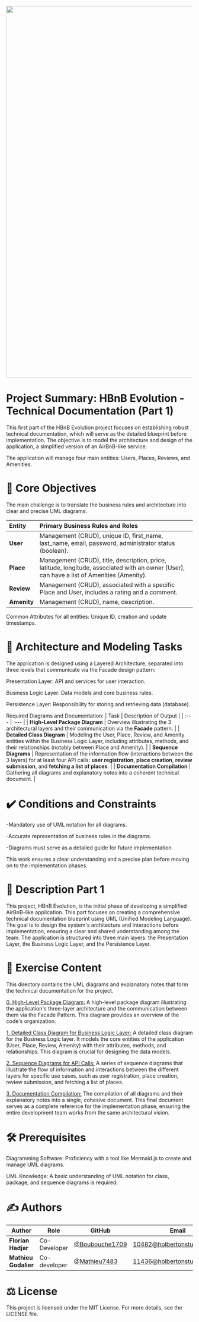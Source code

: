 <p align="center">
<img src="https://github.com/Mathieu7483/Aiko78-Photgraphy/blob/main/img/Logo%20de%20hippocampe%20et%20circuits%20%C3%A9lectroniques.png" width="1000">
</p>

# Project Summary: HBnB Evolution - Technical Documentation (Part 1)
This first part of the HBnB Evolution project focuses on establishing robust technical documentation, which will serve as the detailed blueprint before implementation. The objective is to model the architecture and design of the application, a simplified version of an AirBnB-like service.

The application will manage four main entities: Users, Places, Reviews, and Amenities.

# 🎯 Core Objectives
The main challenge is to translate the business rules and architecture into clear and precise UML diagrams.


| Entity | Primary Business Rules and Roles | 
| :--- | :--- | 
| **User** | Management (CRUD), unique ID, first\_name, last\_name, email, password, administrator status (boolean).| 
| **Place** | Management (CRUD), title, description, price, latitude, longitude, associated with an owner (User), can have a list of Amenities (Amenity).| 
| **Review** | Management (CRUD), associated with a specific Place and User, includes a rating and a comment.| 
| **Amenity** | Management (CRUD), name, description.|

Common Attributes for all entities: Unique ID, creation and update timestamps.

# 🧱 Architecture and Modeling Tasks
The application is designed using a Layered Architecture, separated into three levels that communicate via the Facade design pattern:

Presentation Layer: API and services for user interaction.

Business Logic Layer: Data models and core business rules.

Persistence Layer: Responsibility for storing and retrieving data (database).

Required Diagrams and Documentation:
| Task | Description of Output |
| :--- | :--- |
| **High-Level Package Diagram** | Overview illustrating the 3 architectural layers and their communication via the **Facade** pattern. |
| **Detailed Class Diagram** | Modeling the User, Place, Review, and Amenity entities within the Business Logic Layer, including attributes, methods, and their relationships (notably between Place and Amenity). |
| **Sequence Diagrams** | Representation of the information flow (interactions between the 3 layers) for at least four API calls: **user registration**, **place creation**, **review submission**, and **fetching a list of places**. |
| **Documentation Compilation** | Gathering all diagrams and explanatory notes into a coherent technical document. |

# ✔️ Conditions and Constraints
-Mandatory use of UML notation for all diagrams.

-Accurate representation of business rules in the diagrams.

-Diagrams must serve as a detailed guide for future implementation.

This work ensures a clear understanding and a precise plan before moving on to the implementation phases.

# 📝 Description Part 1
This project, HBnB Evolution, is the initial phase of developing a simplified AirBnB-like application. This part focuses on creating a comprehensive technical documentation blueprint using UML (Unified Modeling Language). The goal is to design the system's architecture and interactions before implementation, ensuring a clear and shared understanding among the team. The application is structured into three main layers: the Presentation Layer, the Business Logic Layer, and the Persistence Layer.

# 📂 Exercise Content
This directory contains the UML diagrams and explanatory notes that form the technical documentation for the project.

[0. High-Level Package Diagram:](https://github.com/Mathieu7483/holbertonschool-hbnb/blob/Mathieu/part1/high%20package%20level%20diagram.md) A high-level package diagram illustrating the application's three-layer architecture and the communication between them via the Facade Pattern. This diagram provides an overview of the code's organization.

[1. Detailed Class Diagram for Business Logic Layer:](https://github.com/Mathieu7483/holbertonschool-hbnb/blob/Mathieu/part1/detailed%20classes%20diagram.md) A detailed class diagram for the Business Logic layer. It models the core entities of the application (User, Place, Review, Amenity) with their attributes, methods, and relationships. This diagram is crucial for designing the data models.

[2. Sequence Diagrams for API Calls:](https://github.com/Mathieu7483/holbertonschool-hbnb/blob/Mathieu/part1/Sequence%20Diagrams%20for%20API%20Calls.md) A series of sequence diagrams that illustrate the flow of information and interactions between the different layers for specific use cases, such as user registration, place creation, review submission, and fetching a list of places.

[3. Documentation Compilation:](https://github.com/Mathieu7483/holbertonschool-hbnb/blob/Mathieu/part1/HBnB_Description_Notes.md) The compilation of all diagrams and their explanatory notes into a single, cohesive document. This final document serves as a complete reference for the implementation phase, ensuring the entire development team works from the same architectural vision.

# 🛠️ Prerequisites
Diagramming Software: Proficiency with a tool like Mermaid.js to create and manage UML diagrams.

UML Knowledge: A basic understanding of UML notation for class, package, and sequence diagrams is required.

# ✍️ Authors

<div align="center">
  
| Author | Role | GitHub | Email |
|--------|------|--------|-------|
| **Florian Hadjar** | Co-Developer | [@Boubouche1709](https://github.com/Boubouche1709) | 10482@holbertonstudents.com |
| **Mathieu Godalier** | Co-developer | [@Mathieu7483](https://github.com/Mathieu7483) | 11436@holbertonstudents.com |
</div>

# ⚖️ License
This project is licensed under the MIT License. For more details, see the LICENSE file.
